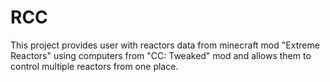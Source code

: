 # RCC

This project provides user with reactors data from minecraft mod "Extreme Reactors" using computers from "CC: Tweaked" mod and allows them to control
multiple reactors from one place.
